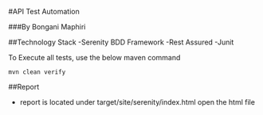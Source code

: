 #API Test Automation

###By Bongani Maphiri

##Technology Stack
-Serenity BDD Framework
-Rest Assured
-Junit

To Execute all tests, use the below maven command

```
mvn clean verify
```

##Report
- report is located under target/site/serenity/index.html open the html file